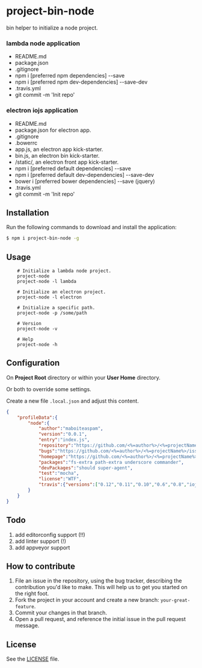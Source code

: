 # project-bin-node
bin helper to initialize a node project.

### lambda node application
- README.md
- package.json
- .gitignore
- npm i [preferred npm dependencies] --save
- npm i [preferred npm dev-dependencies] --save-dev
- .travis.yml
- git commit -m 'Init repo'

### electron iojs application
- README.md
- package.json for electron app.
- .gitignore
- .bowerrc
- app.js, an electron app kick-starter.
- bin.js, an electron bin kick-starter.
- /static/, an electron front app kick-starter.
- npm i [preferred default dependencies] --save
- npm i [preferred default dev-dependencies] --save-dev
- bower i [preferred bower dependencies] --save (jquery)
- .travis.yml
- git commit -m 'Init repo'


## Installation
Run the following commands to download and install the application:

```sh
$ npm i project-bin-node -g
```

## Usage

```
    # Initialize a lambda node project.
    project-node
    project-node -l lambda
    
    # Initialize an electron project.
    project-node -l electron
    
    # Initialize a specific path.
    project-node -p /some/path
    
    # Version
    project-node -v
    
    # Help
    project-node -h
```

## Configuration

On __Project Root__ directory or within your __User Home__ directory.

Or both to override some settings.

Create a new file ```.local.json``` and adjust this content.

```json
{
	"profileData":{
		"node":{
			"author":"maboiteaspam",
			"version":"0.0.1",
			"entry":"index.js",
			"repository":"https://github.com/<%=author%>/<%=projectName%>.git",
			"bugs":"https://github.com/<%=author%>/<%=projectName%>/issues",
			"homepage":"https://github.com/<%=author%>/<%=projectName%>#readme",
            "packages":"fs-extra path-extra underscore commander",
            "devPackages":"should super-agent",
			"test":"mocha",
			"license":"WTF",
			"travis":{"versions":["0.12","0.11","0.10","0.6","0.8","iojs","iojs-v1.0.4"]}
		}
	}
}
```


## Todo

1. add editorconfig support (!!)
2. add linter support (!)
1. add appveyor support


## How to contribute

1. File an issue in the repository, using the bug tracker, describing the
   contribution you'd like to make. This will help us to get you started on the
   right foot.
2. Fork the project in your account and create a new branch:
   `your-great-feature`.
3. Commit your changes in that branch.
4. Open a pull request, and reference the initial issue in the pull request
   message.

## License
See the [LICENSE](./LICENSE) file.
